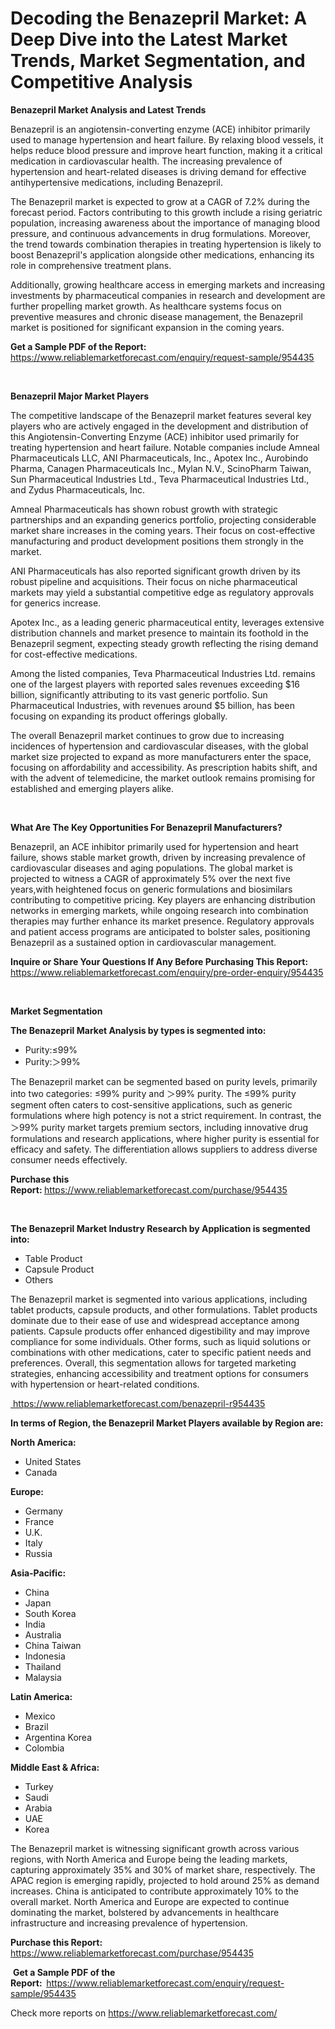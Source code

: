 <p><h1>Decoding the Benazepril Market: A Deep Dive into the Latest Market Trends, Market Segmentation, and Competitive Analysis</h1></p><p><strong>Benazepril Market Analysis and Latest Trends</strong></p>
<p><p>Benazepril is an angiotensin-converting enzyme (ACE) inhibitor primarily used to manage hypertension and heart failure. By relaxing blood vessels, it helps reduce blood pressure and improve heart function, making it a critical medication in cardiovascular health. The increasing prevalence of hypertension and heart-related diseases is driving demand for effective antihypertensive medications, including Benazepril.</p><p>The Benazepril market is expected to grow at a CAGR of 7.2% during the forecast period. Factors contributing to this growth include a rising geriatric population, increasing awareness about the importance of managing blood pressure, and continuous advancements in drug formulations. Moreover, the trend towards combination therapies in treating hypertension is likely to boost Benazepril's application alongside other medications, enhancing its role in comprehensive treatment plans.</p><p>Additionally, growing healthcare access in emerging markets and increasing investments by pharmaceutical companies in research and development are further propelling market growth. As healthcare systems focus on preventive measures and chronic disease management, the Benazepril market is positioned for significant expansion in the coming years.</p></p>
<p><strong>Get a Sample PDF of the Report:&nbsp;</strong> <a href="https://www.reliablemarketforecast.com/enquiry/request-sample/954435?utm_campaign=3182&utm_medium=2&utm_source=Github&utm_content=ia&utm_term=07032025&utm_id=benazepril">https://www.reliablemarketforecast.com/enquiry/request-sample/954435</a></p>
<p>&nbsp;</p>
<p><strong>Benazepril Major Market Players</strong></p>
<p><p>The competitive landscape of the Benazepril market features several key players who are actively engaged in the development and distribution of this Angiotensin-Converting Enzyme (ACE) inhibitor used primarily for treating hypertension and heart failure. Notable companies include Amneal Pharmaceuticals LLC, ANI Pharmaceuticals, Inc., Apotex Inc., Aurobindo Pharma, Canagen Pharmaceuticals Inc., Mylan N.V., ScinoPharm Taiwan, Sun Pharmaceutical Industries Ltd., Teva Pharmaceutical Industries Ltd., and Zydus Pharmaceuticals, Inc.</p><p>Amneal Pharmaceuticals has shown robust growth with strategic partnerships and an expanding generics portfolio, projecting considerable market share increases in the coming years. Their focus on cost-effective manufacturing and product development positions them strongly in the market.</p><p>ANI Pharmaceuticals has also reported significant growth driven by its robust pipeline and acquisitions. Their focus on niche pharmaceutical markets may yield a substantial competitive edge as regulatory approvals for generics increase.</p><p>Apotex Inc., as a leading generic pharmaceutical entity, leverages extensive distribution channels and market presence to maintain its foothold in the Benazepril segment, expecting steady growth reflecting the rising demand for cost-effective medications.</p><p>Among the listed companies, Teva Pharmaceutical Industries Ltd. remains one of the largest players with reported sales revenues exceeding $16 billion, significantly attributing to its vast generic portfolio. Sun Pharmaceutical Industries, with revenues around $5 billion, has been focusing on expanding its product offerings globally.</p><p>The overall Benazepril market continues to grow due to increasing incidences of hypertension and cardiovascular diseases, with the global market size projected to expand as more manufacturers enter the space, focusing on affordability and accessibility. As prescription habits shift, and with the advent of telemedicine, the market outlook remains promising for established and emerging players alike.</p></p>
<p>&nbsp;</p>
<p><strong>What Are The Key Opportunities For Benazepril Manufacturers?</strong></p>
<p><p>Benazepril, an ACE inhibitor primarily used for hypertension and heart failure, shows stable market growth, driven by increasing prevalence of cardiovascular diseases and aging populations. The global market is projected to witness a CAGR of approximately 5% over the next five years,with heightened focus on generic formulations and biosimilars contributing to competitive pricing. Key players are enhancing distribution networks in emerging markets, while ongoing research into combination therapies may further enhance its market presence. Regulatory approvals and patient access programs are anticipated to bolster sales, positioning Benazepril as a sustained option in cardiovascular management.</p></p>
<p><strong>Inquire or Share Your Questions If Any Before Purchasing This Report:</strong> <a href="https://www.reliablemarketforecast.com/enquiry/pre-order-enquiry/954435?utm_campaign=3182&utm_medium=2&utm_source=Github&utm_content=ia&utm_term=07032025&utm_id=benazepril">https://www.reliablemarketforecast.com/enquiry/pre-order-enquiry/954435</a></p>
<p>&nbsp;</p>
<p><strong>Market Segmentation</strong></p>
<p><strong>The Benazepril Market Analysis by types is segmented into:</strong></p>
<p><ul><li>Purity:≤99%</li><li>Purity:＞99%</li></ul></p>
<p><p>The Benazepril market can be segmented based on purity levels, primarily into two categories: ≤99% purity and ＞99% purity. The ≤99% purity segment often caters to cost-sensitive applications, such as generic formulations where high potency is not a strict requirement. In contrast, the ＞99% purity market targets premium sectors, including innovative drug formulations and research applications, where higher purity is essential for efficacy and safety. The differentiation allows suppliers to address diverse consumer needs effectively.</p></p>
<p><strong>Purchase this Report:&nbsp;</strong><a href="https://www.reliablemarketforecast.com/purchase/954435?utm_campaign=3182&utm_medium=2&utm_source=Github&utm_content=ia&utm_term=07032025&utm_id=benazepril">https://www.reliablemarketforecast.com/purchase/954435</a></p>
<p>&nbsp;</p>
<p><strong>The Benazepril Market Industry Research by Application is segmented into:</strong></p>
<p><ul><li>Table Product</li><li>Capsule Product</li><li>Others</li></ul></p>
<p><p>The Benazepril market is segmented into various applications, including tablet products, capsule products, and other formulations. Tablet products dominate due to their ease of use and widespread acceptance among patients. Capsule products offer enhanced digestibility and may improve compliance for some individuals. Other forms, such as liquid solutions or combinations with other medications, cater to specific patient needs and preferences. Overall, this segmentation allows for targeted marketing strategies, enhancing accessibility and treatment options for consumers with hypertension or heart-related conditions.</p></p>
<p><a href="https://www.reliablemarketforecast.com/benazepril-r954435?utm_campaign=3182&utm_medium=2&utm_source=Github&utm_content=ia&utm_term=07032025&utm_id=benazepril">&nbsp;https://www.reliablemarketforecast.com/benazepril-r954435</a></p>
<p><strong>In terms of Region, the Benazepril Market Players available by Region are:</strong></p>
<p>
    <p> <strong> North America: </strong>
        <ul>
            <li>United States</li>
            <li>Canada</li>
        </ul>
        </p> 
    <p> <strong> Europe: </strong>
        <ul>
            <li>Germany</li>
            <li>France</li>
            <li>U.K.</li>
            <li>Italy</li>
            <li>Russia</li>
        </ul>
        </p> 
    <p> <strong> Asia-Pacific: </strong>
        <ul>
            <li>China</li>
            <li>Japan</li>
            <li>South Korea</li>
            <li>India</li>
            <li>Australia</li>
            <li>China Taiwan</li>
            <li>Indonesia</li>
            <li>Thailand</li>
            <li>Malaysia</li>
        </ul>
        </p> 
    <p> <strong> Latin America: </strong>
        <ul>
            <li>Mexico</li>
            <li>Brazil</li>
            <li>Argentina Korea</li>
            <li>Colombia</li>
        </ul>
        </p> 
    <p> <strong> Middle East & Africa: </strong>
        <ul>
            <li>Turkey</li>
            <li>Saudi</li>
            <li>Arabia</li>
            <li>UAE</li>
            <li>Korea</li>
        </ul>
    </p>
    </p>
<p><p>The Benazepril market is witnessing significant growth across various regions, with North America and Europe being the leading markets, capturing approximately 35% and 30% of market share, respectively. The APAC region is emerging rapidly, projected to hold around 25% as demand increases. China is anticipated to contribute approximately 10% to the overall market. North America and Europe are expected to continue dominating the market, bolstered by advancements in healthcare infrastructure and increasing prevalence of hypertension.</p></p>
<p><strong>Purchase this Report: </strong><a href="https://www.reliablemarketforecast.com/purchase/954435?utm_campaign=3182&utm_medium=2&utm_source=Github&utm_content=ia&utm_term=07032025&utm_id=benazepril">https://www.reliablemarketforecast.com/purchase/954435</a></p>
<p>&nbsp;<strong>Get a Sample PDF of the Report:&nbsp;&nbsp;</strong><a href="https://www.reliablemarketforecast.com/enquiry/request-sample/954435?utm_campaign=3182&utm_medium=2&utm_source=Github&utm_content=ia&utm_term=07032025&utm_id=benazepril">https://www.reliablemarketforecast.com/enquiry/request-sample/954435</a></p>
<p><strong></strong></p>
<p>Check more reports on <a href="https://www.reliablemarketforecast.com/?utm_campaign=3182&utm_medium=2&utm_source=Github&utm_content=ia&utm_term=07032025&utm_id=benazepril">https://www.reliablemarketforecast.com/</a></p>